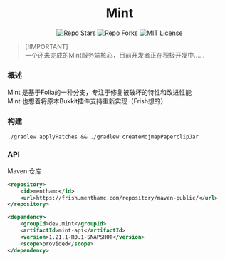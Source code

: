 <div align="center">
<h1> Mint </h1>

![Repo Stars](https://shields.io/github/stars/MenthaMC/Mint?style=flat-square)
![Repo Forks](https://shields.io/github/forks/MenthaMC/Mint?style=flat-square)
[![MIT License](https://img.shields.io/github/license/MenthaMC/Mint?style=flat-square)](LICENSE)
</div>

> [!IMPORTANT]\
> 一个还未完成的Mint服务端核心，目前开发者正在积极开发中......

### 概述
Mint 是基于Folia的一种分支，专注于修复被破坏的特性和改进性能\
Mint 也想着将原本Bukkit插件支持重新实现（Frish想的）

### 构建
```shell
./gradlew applyPatches && ./gradlew createMojmapPaperclipJar
```

### API 
Maven 仓库
```xml
<repository>
    <id>menthamc</id>
    <url>https://frish.menthamc.com/repository/maven-public/</url>
</repository>

<dependency>
    <groupId>dev.mint</groupId>
    <artifactId>mint-api</artifactId>
    <version>1.21.1-R0.1-SNAPSHOT</version>
    <scope>provided</scope>
</dependency>
```
